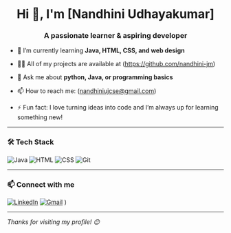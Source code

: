 <h1 align="center">Hi 👋, I'm [Nandhini Udhayakumar]</h1>
<h3 align="center">A passionate learner & aspiring developer</h3>

- 🌱 I’m currently learning **Java, HTML, CSS, and web design**
- 👨‍💻 All of my projects are available at (https://github.com/nandhini-jm)
  
- 💬 Ask me about **python, Java, or programming basics**
- 📫 How to reach me: (nandhiniujcse@gmail.com)  
- ⚡ Fun fact: I love turning ideas into code and I’m always up for learning something new!

---

### 🛠️ Tech Stack

![Java](https://img.shields.io/badge/Java-ED8B00?style=flat&logo=java&logoColor=white)
![HTML](https://img.shields.io/badge/HTML5-E34F26?style=flat&logo=html5&logoColor=white)
![CSS](https://img.shields.io/badge/CSS3-1572B6?style=flat&logo=css3&logoColor=white)
![Git](https://img.shields.io/badge/Git-F05032?style=flat&logo=git&logoColor=white)

---



### 📫 Connect with me

[![LinkedIn](https://img.shields.io/badge/LinkedIn-blue?style=flat&logo=linkedin&logoColor=white)](www.linkedin.com/in/nandhini-udhayakumar-58b2a730a)
[![Gmail](https://img.shields.io/badge/Gmail-D14836?style=flat&logo=gmail&logoColor=white)](mailto:nandhiniujcse@gmail.com)
)

---

*Thanks for visiting my profile! 😊*

